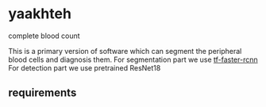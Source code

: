 # yaakhteh
complete blood count

This is a primary version of software which can segment the peripheral blood cells and diagnosis them.
For segmentation part we use [tf-faster-rcnn](https://github.com/endernewton/tf-faster-rc) 
For detection part we use pretrained ResNet18

## requirements


